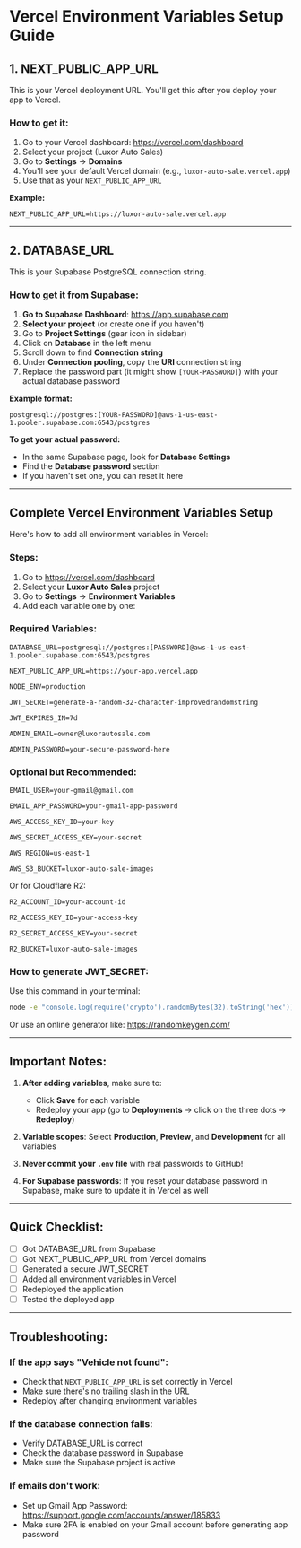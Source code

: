# Vercel Environment Variables Setup Guide

## 1. NEXT_PUBLIC_APP_URL

This is your Vercel deployment URL. You'll get this after you deploy your app to Vercel.

### How to get it:
1. Go to your Vercel dashboard: https://vercel.com/dashboard
2. Select your project (Luxor Auto Sales)
3. Go to **Settings** → **Domains**
4. You'll see your default Vercel domain (e.g., `luxor-auto-sale.vercel.app`)
5. Use that as your `NEXT_PUBLIC_APP_URL`

**Example:**
```
NEXT_PUBLIC_APP_URL=https://luxor-auto-sale.vercel.app
```

---

## 2. DATABASE_URL

This is your Supabase PostgreSQL connection string.

### How to get it from Supabase:

1. **Go to Supabase Dashboard**: https://app.supabase.com
2. **Select your project** (or create one if you haven't)
3. Go to **Project Settings** (gear icon in sidebar)
4. Click on **Database** in the left menu
5. Scroll down to find **Connection string**
6. Under **Connection pooling**, copy the **URI** connection string
7. Replace the password part (it might show `[YOUR-PASSWORD]`) with your actual database password

**Example format:**
```
postgresql://postgres:[YOUR-PASSWORD]@aws-1-us-east-1.pooler.supabase.com:6543/postgres
```

**To get your actual password:**
- In the same Supabase page, look for **Database Settings**
- Find the **Database password** section
- If you haven't set one, you can reset it here

---

## Complete Vercel Environment Variables Setup

Here's how to add all environment variables in Vercel:

### Steps:
1. Go to https://vercel.com/dashboard
2. Select your **Luxor Auto Sales** project
3. Go to **Settings** → **Environment Variables**
4. Add each variable one by one:

### Required Variables:

```
DATABASE_URL=postgresql://postgres:[PASSWORD]@aws-1-us-east-1.pooler.supabase.com:6543/postgres
```

```
NEXT_PUBLIC_APP_URL=https://your-app.vercel.app
```

```
NODE_ENV=production
```

```
JWT_SECRET=generate-a-random-32-character-improvedrandomstring
```

```
JWT_EXPIRES_IN=7d
```

```
ADMIN_EMAIL=owner@luxorautosale.com
```

```
ADMIN_PASSWORD=your-secure-password-here
```

### Optional but Recommended:

```
EMAIL_USER=your-gmail@gmail.com
```

```
EMAIL_APP_PASSWORD=your-gmail-app-password
```

```
AWS_ACCESS_KEY_ID=your-key
```

```
AWS_SECRET_ACCESS_KEY=your-secret
```

```
AWS_REGION=us-east-1
```

```
AWS_S3_BUCKET=luxor-auto-sale-images
```

Or for Cloudflare R2:

```
R2_ACCOUNT_ID=your-account-id
```

```
R2_ACCESS_KEY_ID=your-access-key
```

```
R2_SECRET_ACCESS_KEY=your-secret
```

```
R2_BUCKET=luxor-auto-sale-images
```

### How to generate JWT_SECRET:
Use this command in your terminal:
```bash
node -e "console.log(require('crypto').randomBytes(32).toString('hex'))"
```

Or use an online generator like: https://randomkeygen.com/

---

## Important Notes:

1. **After adding variables**, make sure to:
   - Click **Save** for each variable
   - Redeploy your app (go to **Deployments** → click on the three dots → **Redeploy**)

2. **Variable scopes**: Select **Production**, **Preview**, and **Development** for all variables

3. **Never commit your `.env` file** with real passwords to GitHub!

4. **For Supabase passwords**: If you reset your database password in Supabase, make sure to update it in Vercel as well

---

## Quick Checklist:

- [ ] Got DATABASE_URL from Supabase
- [ ] Got NEXT_PUBLIC_APP_URL from Vercel domains
- [ ] Generated a secure JWT_SECRET
- [ ] Added all environment variables in Vercel
- [ ] Redeployed the application
- [ ] Tested the deployed app

---

## Troubleshooting:

### If the app says "Vehicle not found":
- Check that `NEXT_PUBLIC_APP_URL` is set correctly in Vercel
- Make sure there's no trailing slash in the URL
- Redeploy after changing environment variables

### If the database connection fails:
- Verify DATABASE_URL is correct
- Check the database password in Supabase
- Make sure the Supabase project is active

### If emails don't work:
- Set up Gmail App Password: https://support.google.com/accounts/answer/185833
- Make sure 2FA is enabled on your Gmail account before generating app password

